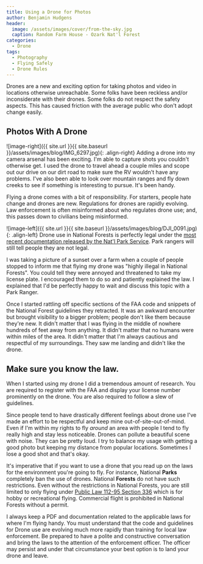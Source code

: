 ```yaml
---
title: Using a Drone for Photos
author: Benjamin Hudgens
header:
  image: /assets/images/cover/from-the-sky.jpg
  caption: Random Farm House - Ozark Nat'l Forest
categories:
  - Drone
tags:
  - Photography
  - Flying Safely
  - Drone Rules
---
```


Drones are a new and exciting option for taking photos and video in locations otherwise unreachable.  Some folks have been reckless and/or inconsiderate with their drones.  Some folks do not respect the safety aspects.  This has caused friction with the average public who don't adopt change easily.

## Photos With A Drone

![image-right]({{ site.url }}{{ site.baseurl }}/assets/images/blog/IMG_6297.jpg){: .align-right}
Adding a drone into my camera arsenal has been exciting.  I'm able to capture shots you couldn't otherwise get.  I used the drone to travel ahead a couple miles and scope out our drive on our dirt road to make sure the RV wouldn't have any problems.  I've also been able to look over mountain ranges and fly down creeks to see if something is interesting to pursue.  It's been handy.

Flying a drone comes with a bit of responsibility.  For starters, people hate change and drones are new.  Regulations for drones are rapidly evolving.  Law enforcement is often misinformed about who regulates drone use; and, this passes down to civilians being misinformed.  

![image-left]({{ site.url }}{{ site.baseurl }}/assets/images/blog/DJI_0091.jpg){: .align-left}
Drone use in National Forests is perfectly legal under the [most recent documentation released by the Nat'l Park Service](https://www.fs.fed.us/science-technology/fire/unmanned-aircraft-systems).  Park rangers will still tell people they are not legal.

I was taking a picture of a sunset over a farm when a couple of people stopped to inform me that flying my drone was "highly illegal in National Forests".  You could tell they were annoyed and threatened to take my license plate.  I encouraged them to do so and patiently explained the law.  I explained that I'd be perfectly happy to wait and discuss this topic with a Park Ranger.  

Once I started rattling off specific sections of the FAA code and snippets of the National Forest guidelines they retracted.  It was an awkward encounter but brought visibility to a bigger problem; people don't like them because they're new.  It didn't matter that I was flying in the middle of nowhere hundreds of feet away from anything.  It didn't matter that no humans were within miles of the area.  It didn't matter that I'm always cautious and respectful of my surroundings.  They saw me landing and didn't like the drone.

## Make sure you know the law.

When I started using my drone I did a tremendous amount of research.  You are required to register with the FAA and display your license number prominently on the drone.  You are also required to follow a slew of guidelines.

Since people tend to have drastically different feelings about drone use I've made an effort to be respectful and keep mine out-of-site-out-of-mind.  Even if I'm within my rights to fly _around_ an area with people I tend to fly really high and stay less noticeable.  Drones can pollute a beautiful scene with noise.  They can be pretty loud.  I try to balance my usage with getting a good photo but keeping my distance from popular locations.  Sometimes I lose a good shot and that's okay.

It's imperative that if you want to use a drone that you read up on the laws for the environment you're going to fly.  For instance, National **Parks** completely ban the use of drones.  National **Forests** do not have such restrictions.  Even without the restrictions in National Forests, you are still limited to only flying under [Public Law 112-95 Section 336](https://www.faa.gov/uas/faqs/#ffr) which is for hobby or recreational flying.  Commercial flight is prohibited in National Forests without a permit.

I always keep a PDF and documentation related to the applicable laws for where I'm flying handy.  You must understand that the code and guidelines for Drone use are evolving much more rapidly than training for local law enforcement.  Be prepared to have a polite and constructive conversation and bring the laws to the attention of the enforcement officer.  The officer may persist and under that circumstance your best option is to land your drone and leave.
